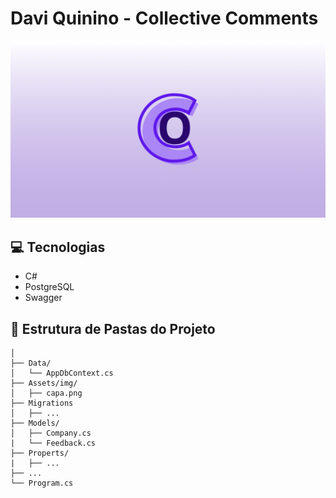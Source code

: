 # Davi Quinino - Collective Comments

![BANNER](Assets/img/capa.png)

## 💻 Tecnologias

- C#
- PostgreSQL
- Swagger

## 📃 Estrutura de Pastas do Projeto

```text
│
├── Data/
│   └── AppDbContext.cs
├── Assets/img/
│   ├── capa.png
├── Migrations
│   ├── ...
├── Models/
│   ├── Company.cs
|   └── Feedback.cs
├── Properts/
|   ├── ...
├── ...
└── Program.cs
```
